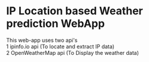 # IP Location based Weather prediction WebApp
This web-app uses two api's   
1 ipinfo.io api (To locate and extract IP data)   
2 OpenWeatherMap api (To Display the weather data)
 

